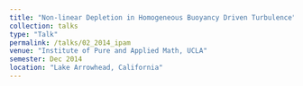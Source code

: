 ```yaml
---
title: "Non-linear Depletion in Homogeneous Buoyancy Driven Turbulence"
collection: talks
type: "Talk"
permalink: /talks/02_2014_ipam
venue: "Institute of Pure and Applied Math, UCLA"
semester: Dec 2014
location: "Lake Arrowhead, California"
---
```


